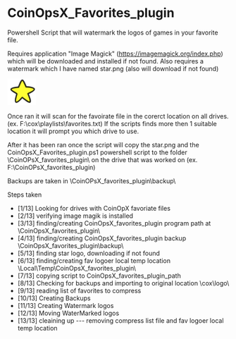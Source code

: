 # CoinOpsX_Favorites_plugin
Powershell Script that will watermark the logos of games in your favorite file.


  Requires application "Image Magick" (https://imagemagick.org/index.php) which will be downloaded and installed if not found.
  Also requires a watermark which I have named star.png (also will download if not found)
  
  ![alt text](https://github.com/chippon/CoinOpsX_Favorites_plugin/raw/main/star.png?raw=true)
  
  Once ran it will scan for the favoirate file in the corerct location on all drives. (ex. F:\cox\playlists\favorites.txt)
  If the scripts finds more then 1 suitable location it will prompt you which drive to use.

  After it has been ran once the script will copy the star.png and the CoinOpsX_Favorites_plugin.ps1 powershell script to the folder \CoinOPsX_favorites_plugin\ on the drive that   was worked on (ex. F:\CoinOPsX_favorites_plugin)

  Backups are taken in \CoinOPsX_favorites_plugin\backup\




Steps taken
- [1/13] Looking for drives with CoinOpX favoriate files
- [2/13] verifying image magik is installed
- [3/13] finding/creating CoinOpsX_favorites_plugin program path at \CoinOpsX_favorites_plugin\
- [4/13] finding/creating CoinOpsX_favorites_plugin backup \CoinOpsX_favorites_plugin\backup\
- [5/13] finding star logo, downloading if not found
- [6/13] finding/creating fav logoer local temp location \Local\Temp\CoinOpsX_favorites_plugin\
- [7/13] copying script to CoinOpsX_favorites_plugin_path
- [8/13] Checking for backups and importing to original location \cox\logo\
- [9/13] reading list of favorites to compress
- [10/13] Creating Backups
- [11/13] Creating Watermark logos
- [12/13] Moving WaterMarked logos
- [13/13] cleaining up --- removing compress list file and fav logoer local temp location
